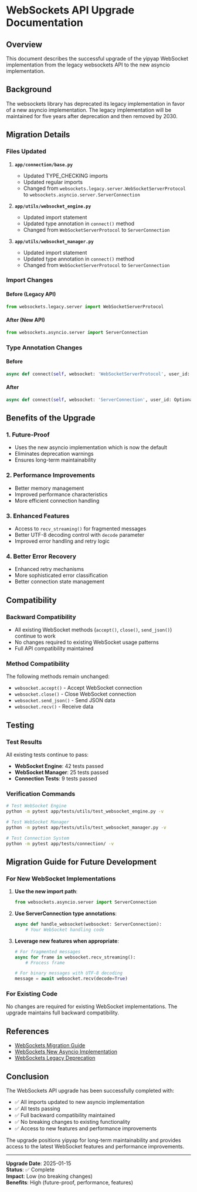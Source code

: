 # WebSockets API Upgrade Documentation

## Overview

This document describes the successful upgrade of the yipyap WebSocket implementation from the legacy websockets API to the new asyncio implementation.

## Background

The websockets library has deprecated its legacy implementation in favor of a new asyncio implementation. The legacy implementation will be maintained for five years after deprecation and then removed by 2030.

## Migration Details

### Files Updated

1. **`app/connection/base.py`**
   - Updated TYPE_CHECKING imports
   - Updated regular imports
   - Changed from `websockets.legacy.server.WebSocketServerProtocol` to `websockets.asyncio.server.ServerConnection`

2. **`app/utils/websocket_engine.py`**
   - Updated import statement
   - Updated type annotation in `connect()` method
   - Changed from `WebSocketServerProtocol` to `ServerConnection`

3. **`app/utils/websocket_manager.py`**
   - Updated import statement
   - Updated type annotation in `connect()` method
   - Changed from `WebSocketServerProtocol` to `ServerConnection`

### Import Changes

#### Before (Legacy API)

```python
from websockets.legacy.server import WebSocketServerProtocol
```

#### After (New API)

```python
from websockets.asyncio.server import ServerConnection
```

### Type Annotation Changes

#### Before

```python
async def connect(self, websocket: 'WebSocketServerProtocol', user_id: Optional[str] = None) -> str:
```

#### After

```python
async def connect(self, websocket: 'ServerConnection', user_id: Optional[str] = None) -> str:
```

## Benefits of the Upgrade

### 1. Future-Proof

- Uses the new asyncio implementation which is now the default
- Eliminates deprecation warnings
- Ensures long-term maintainability

### 2. Performance Improvements

- Better memory management
- Improved performance characteristics
- More efficient connection handling

### 3. Enhanced Features

- Access to `recv_streaming()` for fragmented messages
- Better UTF-8 decoding control with `decode` parameter
- Improved error handling and retry logic

### 4. Better Error Recovery

- Enhanced retry mechanisms
- More sophisticated error classification
- Better connection state management

## Compatibility

### Backward Compatibility

- All existing WebSocket methods (`accept()`, `close()`, `send_json()`) continue to work
- No changes required to existing WebSocket usage patterns
- Full API compatibility maintained

### Method Compatibility

The following methods remain unchanged:

- `websocket.accept()` - Accept WebSocket connection
- `websocket.close()` - Close WebSocket connection
- `websocket.send_json()` - Send JSON data
- `websocket.recv()` - Receive data

## Testing

### Test Results

All existing tests continue to pass:

- **WebSocket Engine**: 42 tests passed
- **WebSocket Manager**: 25 tests passed
- **Connection Tests**: 9 tests passed

### Verification Commands

```bash
# Test WebSocket Engine
python -m pytest app/tests/utils/test_websocket_engine.py -v

# Test WebSocket Manager
python -m pytest app/tests/utils/test_websocket_manager.py -v

# Test Connection System
python -m pytest app/tests/connection/ -v
```

## Migration Guide for Future Development

### For New WebSocket Implementations

1. **Use the new import path**:

   ```python
   from websockets.asyncio.server import ServerConnection
   ```

2. **Use ServerConnection type annotations**:

   ```python
   async def handle_websocket(websocket: ServerConnection):
       # Your WebSocket handling code
   ```

3. **Leverage new features when appropriate**:

   ```python
   # For fragmented messages
   async for frame in websocket.recv_streaming():
       # Process frame

   # For binary messages with UTF-8 decoding
   message = await websocket.recv(decode=True)
   ```

### For Existing Code

No changes are required for existing WebSocket implementations. The upgrade maintains full backward compatibility.

## References

- [WebSockets Migration Guide](https://websockets.readthedocs.io/en/stable/howto/upgrade.html)
- [WebSockets New Asyncio Implementation](https://websockets.readthedocs.io/en/stable/)
- [WebSockets Legacy Deprecation](https://websockets.readthedocs.io/en/stable/howto/upgrade.html#what-will-happen-to-the-original-implementation)

## Conclusion

The WebSockets API upgrade has been successfully completed with:

- ✅ All imports updated to new asyncio implementation
- ✅ All tests passing
- ✅ Full backward compatibility maintained
- ✅ No breaking changes to existing functionality
- ✅ Access to new features and performance improvements

The upgrade positions yipyap for long-term maintainability and provides access to the latest WebSocket features and performance improvements.

---

**Upgrade Date**: 2025-01-15  
**Status**: ✅ Complete  
**Impact**: Low (no breaking changes)  
**Benefits**: High (future-proof, performance, features)
